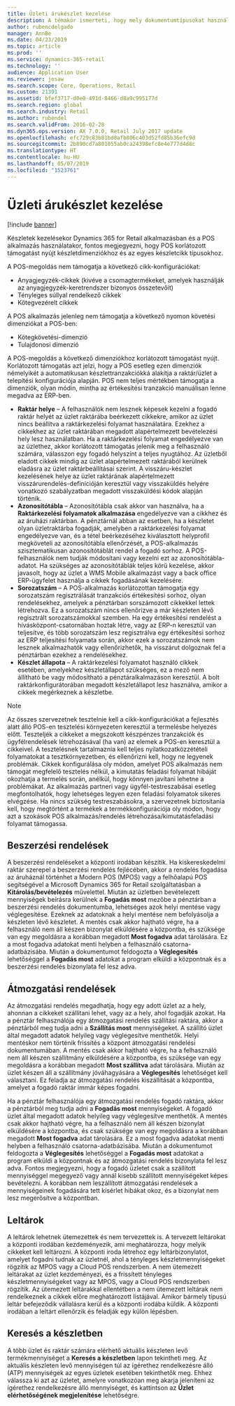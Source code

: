 ```yaml
---
title: Üzleti árukészlet kezelése
description: A témakör ismerteti, hogy mely dokumentumtípusokat használhat a készlet kezeléséhez.
author: rubencdelgado
manager: AnnBe
ms.date: 04/23/2019
ms.topic: article
ms.prod: ''
ms.service: dynamics-365-retail
ms.technology: ''
audience: Application User
ms.reviewer: josaw
ms.search.scope: Core, Operations, Retail
ms.custom: 21391
ms.assetid: bfef3717-d0e0-491d-8466-d8a9c995177d
ms.search.region: global
ms.search.industry: Retail
ms.author: rubendel
ms.search.validFrom: 2016-02-28
ms.dyn365.ops.version: AX 7.0.0, Retail July 2017 update
ms.openlocfilehash: efc729c83b81bd8afb806c403d52fd85b36efc9d
ms.sourcegitcommit: 2b890cd7a801055ab0ca24398efc8e4e777d4d8c
ms.translationtype: HT
ms.contentlocale: hu-HU
ms.lasthandoff: 05/07/2019
ms.locfileid: "1523761"
---
```

# <a name="store-inventory-management"></a>Üzleti árukészlet kezelése

[!include [banner](includes/banner.md)]

Készletek kezelésekor Dynamics 365 for Retail alkalmazásban és a POS alkalmazás használatakor, fontos megjegyezni, hogy POS korlátozott támogatást nyújt készletdimenziókhoz és az egyes készletcikk típusokhoz.  

A POS-megoldás nem támogatja a következő cikk-konfigurációkat:
- Anyagjegyzék-cikkek (kivéve a csomagtermékeket, amelyek használják az anyagjegyzék-keretrendszer bizonyos összetevőit)
- Tényleges súllyal rendelkező cikkek
- Kötegvezérelt cikkek

A POS alkalmazás jelenleg nem támogatja a következő nyomon követési dimenziókat a POS-ben:
- Kötegkövetési-dimenzió
- Tulajdonosi dimenzió

A POS-megoldás a következő dimenziókhoz korlátozott támogatást nyújt. Korlátozott támogatás azt jelzi, hogy a POS esetleg ezen dimenziók némelyikét a automatikusan készlettranzakciókká alakítja a raktár/üzlet a telepítési konfigurációja alapján. POS nem teljes mértékben támogatja a dimenziók, olyan módin, mintha az értékesítési tranzakció manuálisan lenne megadva az ERP-ben. 

- **Raktár helye** – A felhasználók nem lesznek képesek kezelni a fogadó raktár helyét az üzlet raktárába beérkezett cikkekre, amikor az üzlet nincs beállítva a raktárkezelési folyamat használatára.  Ezekhez a cikkekhez az üzlet raktárában megadott alapértelmezett bevételezési hely lesz használatban.  Ha a raktárkezelési folyamat engedélyezve van az üzlethez, akkor korlátozott támogatás jelenik meg a felhasználó számára, válasszon egy fogadó helyszínt a teljes nyugtához.  Az üzletből eladott cikkek mindig az üzlet alapértelmezett raktárából kerülnek eladásra az üzlet raktárbeállításai szerint.   A visszáru-készlet kezelésének helye az üzlet raktárának alapértelmezett visszárurendelés-definícióján keresztül vagy visszaküldés helyére vonatkozó szabályzatban megadott visszaküldési kódok alapján történik.
- **Azonosítótábla** – Azonosítótábla csak akkor van használva, ha a **Raktárkezelési folyamatok alkalmazása** engedélyezve van a cikkhez és az áruházi raktárban.  A pénztárnál abban az esetben, ha a készletet olyan üzletraktárba fogadják, amelyben a raktárkezelési folyamat engedélyezve van, és a tétel beérkezéséhez kiválasztott helyprofil megköveteli az azonosítótábla ellenőrzését, a POS-alkalmazás szisztematikusan azonosítótáblát rendel a fogadó sorhoz.  A POS-felhasználók nem tudják módosítani vagy kezelni ezt az azonosítótábla-adatot.   Ha szükséges az azonosítótáblák teljes körű kezelése, akkor javasolt, hogy az üzlet a WMS Mobile alkalmazást vagy a back office ERP-ügyfelet használja a cikkek fogadásának kezelésére.
- **Sorozatszám** – A POS-alkalmazás korlátozottan támogatja egy sorozatszám regisztrálását tranzakciós értékesítési sorhoz, olyan rendelésekhez, amelyek a pénztárban sorszámozott cikkekkel lettek létrehozva.  Ez a sorozatszám nincs ellenőrizve a már készleten lévő regisztrált sorozatszámokkal szemben.  Ha egy értékesítési rendelést a hívásközpont-csatornában hoztak létre, vagy az ERP-n keresztül van teljesítve, és több sorozatszám lesz regisztrálva egy értékesítési sorhoz az ERP teljesítési folyamata során, akkor ezek a sorozatszámok nem lesznek alkalmazhatók vagy ellenőrizhetők, ha visszárut dolgoznak fel a pénztárban ezekhez a rendelésekhez.
- **Készlet állapota** – A raktárkezelési folyamatot használó cikkek esetében, amelyekhez készletállapot szükséges, ez a mező nem állítható be vagy módosítható a pénztáralkalmazáson keresztül.  A bolt raktárkonfigurátorában megadott készletállapot lesz használva, amikor a cikkek megérkeznek a készletbe.  

> [!NOTE]
> Az összes szervezetnek tesztelnie kell a cikk-konfigurációkat a fejlesztés alatt álló POS-en tesztelési környezeten keresztül a termelésbe helyezés előtt. Teszteljék a cikkeket a megszokott készpénzes tranzakciók és ügyfélrendelések létrehozásával (ha van) az elemek a POS-en keresztül a cikkeivel. A tesztelésnek tartalmaznia kell teljes nyilatkozatközzétételi folyamatokat a tesztkörnyezetben, és ellenőrizni kell, hogy ne legyenek problémák.
> Cikkek konfigurálása oly módon, amelyet POS alkalmazás nem támogat megfelelő tesztelés nélkül, a kimutatás feladási folyamat hibáját okozhatja a termelés során, anélkül, hogy könnyen javítani lehetne a problémákat. Az alkalmazás partneri vagy ügyfél-testreszabásai esetleg megfontolhatók, hogy lehetséges legyen ezen feladási folyamatok sikeres elvégzése. Ha nincs szükség testreszabásokra, a szervezetnek biztosítania kell, hogy megtörtént a termékek a termékkonfigurációja oly módon, hogy azt a szokások POS alkalmazás/rendelés létrehozása/kimutatásfeladási folyamat támogassa.

## <a name="purchase-orders"></a>Beszerzési rendelések

A beszerzési rendeléseket a központi irodában készítik. Ha kiskereskedelmi raktár szerepel a beszerzési rendelés fejlécében, akkor a rendelés fogadása az áruháznál történhet a Modern POS (MPOS) vagy a felhőalapú POS segítségével a Microsoft Dynamics 365 for Retail szolgáltatásban a **Kitárolás/bevételezés** művelettel. Miután az üzletben bevételezett mennyiségek beírásra kerülnek a **Fogadás most** mezőbe a pénztárban a beszerzési rendelés dokumentumba, lehetséges azok helyi mentése vagy véglegesítése. Ezeknek az adatoknak a helyi mentése nem befolyásolja a készleten lévő készletet. A mentés csak akkor hajtható végre, ha a felhasználó nem áll készen bizonylat elküldésére a központba, és szüksége van egy megoldásra a korábban megadott **Most fogadva** adat tárolására.  Ez a most fogadva adatokat menti helyben a felhasználó csatorna-adatbázisába. Miután a dokumentumot feldogozta a **Véglegesítés** lehetőséggel a **Fogadás most** adatokat a program elküldi a központnak és a beszerzési rendelés bizonylata fel lesz adva. 

## <a name="transfer-orders"></a>Átmozgatási rendelések

Az átmozgatási rendelés megadhatja, hogy egy adott üzlet az a hely, ahonnan a cikkeket szállítani lehet, vagy az a hely, ahol fogadják azokat. Ha a pénztár felhasználója egy átmozgatási rendelés szállítási raktára, akkor a pénztárból meg tudja adni a **Szállítás most** mennyiségeket.  A szállító üzlet által megadott adatok helyileg vagy véglegesítve menthetők.  Helyi mentéskor nem történik frissítés a központ átmozgatási rendelési dokumentumában. A mentés csak akkor hajtható végre, ha a felhasználó nem áll készen szállítmány elküldésére a központba, és szüksége van egy megoldásra a korábban megadott **Most szállítva** adat tárolására. Miután az üzlet készen áll a szállítmány jóváhagyására a **Véglegesítés** lehetőséget kell választani. Ez feladja az átmozgatási rendelés kiszállítását a központba, amelyet a fogadó raktár immár képes fogadni. 

Ha a pénztár felhasználója egy átmozgatási rendelés fogadó raktára, akkor a pénztárból meg tudja adni a **Fogadás most** mennyiségeket.  A fogadó üzlet által megadott adatok helyileg vagy véglegesítve menthetők. A mentés csak akkor hajtható végre, ha a felhasználó nem áll készen bizonylat elküldésére a központba, és csak szüksége van egy megoldásra a korábban megadott **Most fogadva** adat tárolására. Ez a most fogadva adatokat menti helyben a felhasználó csatorna-adatbázisába. Miután a dokumentumot feldogozta a **Véglegesítés** lehetőséggel a **Fogadás most** adatokat a program elküldi a központnak és az átmozgatási rendelés bizonylata fel lesz adva. Fontos megjegyezni, hogy a fogadó üzletet csak a szállított mennyiséggel megegyező vagy annál kisebb szállított mennyiségeket képes bevételezni. A korábban nem leszállított átmozgatási rendelések a mennyiségeinek fogadására tett kísérlet hibákat okoz, és a bizonylat nem lesz megerősítve a központban.

## <a name="stock-counts"></a>Leltárok

A leltárok lehetnek ütemezettek és nem tervezettek is. A tervezett leltárokat a központi irodában kezdeményezik, ami meghatározza, hogy melyik cikkeket kell leltározni. A központi iroda létrehoz egy leltárbizonylatot, amelyet fogadni tudnak az üzletnél, ahol a tényleges készletmennyiségeket rögzítik az MPOS vagy a Cloud POS rendszerben. A nem ütemezett leltárakat az üzlet kezdeményezi, és a frissített tényleges készletmennyiségeket vagy az MPOS, vagy a Cloud POS rendszerben rögzítik. Az ütemezett leltárakkal ellentétben a nem ütemezett leltárak nem rendelkeznek a cikkek előre meghatározott listájával. Amikor bármely típusú leltár befejeződik vállalásra kerül és a központi irodába küldik. A központi irodában a leltárt ellenőrzik és feladják egy külön lépésben.

## <a name="inventory-lookup"></a>Keresés a készletben

A több üzlet és raktár számára elérhető aktuális készleten levő termékmennyiséget a **Keresés a készletben** lapon tekintheti meg. Az aktuális készleten levő mennyiségen túl az ígérethez rendelkezésre álló (ATP) mennyiségek az egyes üzletek esetében tekinthetők meg. Ehhez válassza ki azt az üzletet, amelyre vonatkozóan meg akarja jeleníteni az ígérethez rendelkezésre álló mennyiséget, és kattintson az **Üzlet elérhetőségének megjelenítése** lehetőségre.
